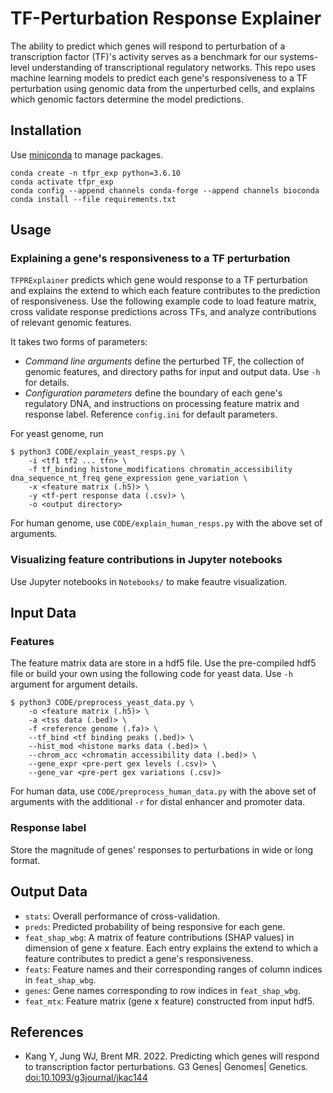 # TF-Perturbation Response Explainer

The ability to predict which genes will respond to perturbation of a transcription factor (TF)'s activity serves as a benchmark for our systems-level understanding of transcriptional regulatory networks. This repo uses machine learning models to predict each gene's responsiveness to a TF perturbation using genomic data from the unperturbed cells, and explains which genomic factors determine the model predictions.

## Installation

Use [miniconda](https://docs.conda.io/en/latest/miniconda.html) to manage packages.

```
conda create -n tfpr_exp python=3.6.10
conda activate tfpr_exp
conda config --append channels conda-forge --append channels bioconda
conda install --file requirements.txt
```

## Usage

### Explaining a gene's responsiveness to a TF perturbation

`TFPRExplainer` predicts which gene would response to a TF perturbation and explains the extend to which each feature contributes to the prediction of responsiveness. Use the following example code to load feature matrix, cross validate response predictions across TFs, and analyze contributions of relevant genomic features.

It takes two forms of parameters:

- *Command line arguments* define the perturbed TF, the collection of genomic features, and directory paths for input and output data. Use `-h` for details.
- *Configuration parameters* define the boundary of each gene's regulatory DNA, and instructions on processing feature matrix and response label. Reference `config.ini` for default parameters.

For yeast genome, run

```
$ python3 CODE/explain_yeast_resps.py \
    -i <tf1 tf2 ... tfn> \
    -f tf_binding histone_modifications chromatin_accessibility dna_sequence_nt_freq gene_expression gene_variation \
    -x <feature matrix (.h5)> \
    -y <tf-pert response data (.csv)> \
    -o <output directory>
```

For human genome, use `CODE/explain_human_resps.py` with the above set of arguments.

### Visualizing feature contributions in Jupyter notebooks

Use Jupyter notebooks in `Notebooks/` to make feautre visualization.


## Input Data

### Features

The feature matrix data are store in a hdf5 file. Use the pre-compiled hdf5 file or build your own using the following code for yeast data. Use `-h` argument for argument details.

```
$ python3 CODE/preprocess_yeast_data.py \
    -o <feature matrix (.h5)> \
    -a <tss data (.bed)> \
    -f <reference genome (.fa)> \
    --tf_bind <tf binding peaks (.bed)> \
    --hist_mod <histone marks data (.bed)> \
    --chrom_acc <chromatin accessibility data (.bed)> \
    --gene_expr <pre-pert gex levels (.csv)> \
    --gene_var <pre-pert gex variations (.csv)> 
```

For human data, use `CODE/preprocess_human_data.py` with the above set of arguments with the additional `-r` for distal enhancer and promoter data.

### Response label

Store the magnitude of genes' responses to perturbations in wide or long format.

## Output Data

- `stats`: Overall performance of cross-validation.
- `preds`: Predicted probability of being responsive for each gene.
- `feat_shap_wbg`: A matrix of feature contributions (SHAP values) in dimension of gene x feature. Each entry explains the extend to which a feature contributes to predict a gene's responsiveness.
- `feats`: Feature names and their corresponding ranges of column indices in `feat_shap_wbg`.
- `genes`: Gene names corresponding to row indices in `feat_shap_wbg`.
- `feat_mtx`: Feature matrix (gene x feature) constructed from input hdf5.

## References
- Kang Y, Jung WJ, Brent MR. 2022. Predicting which genes will respond to transcription factor perturbations. G3 Genes| Genomes| Genetics. [doi:10.1093/g3journal/jkac144](https://doi.org/10.1093/g3journal/jkac144)
